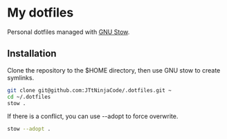 # My dotfiles

Personal dotfiles managed with [GNU Stow](https://www.gnu.org/software/stow/).

## Installation

Clone the repository to the $HOME directory, then use GNU stow to create symlinks.

```bash
git clone git@github.com:JTtNinjaCode/.dotfiles.git ~
cd ~/.dotfiles
stow .
```

If there is a conflict, you can use --adopt to force overwrite.

```bash
stow --adopt .
```
